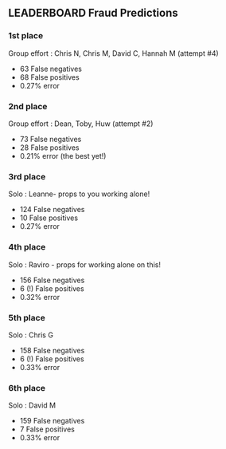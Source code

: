 ## LEADERBOARD Fraud Predictions 

### 1st place
Group effort : Chris N, Chris M, David C, Hannah M (attempt #4)
- 63 False negatives
- 68 False positives
- 0.27% error 

### 2nd place
Group effort : Dean, Toby, Huw (attempt #2)
- 73 False negatives
- 28 False positives
- 0.21% error (the best yet!)
  
### 3rd place
Solo : Leanne- props to you working alone! 
- 124 False negatives
- 10 False positives
- 0.27% error 

### 4th place 
Solo : Raviro - props for working alone on this!
- 156 False negatives
- 6 (!) False positives 
- 0.32% error 

### 5th place
Solo : Chris G 
- 158 False negatives
- 6 (!) False positives
- 0.33% error 

### 6th place
Solo : David M
- 159 False negatives
- 7 False positives
- 0.33% error 
